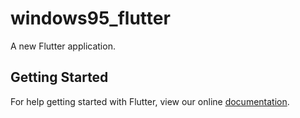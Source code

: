 # windows95_flutter

A new Flutter application.

## Getting Started

For help getting started with Flutter, view our online
[documentation](https://flutter.io/).
